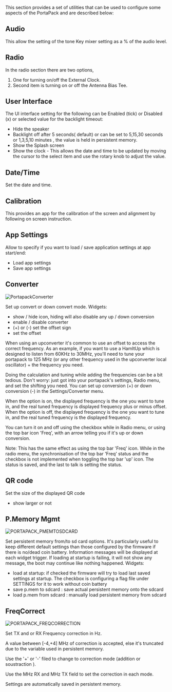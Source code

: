This section provides a set of utilities  that can be used to configure some aspects of the PortaPack and are described below:
## Audio
This allow the setting of the tone Key mixer setting as a % of the audio level.
## Radio
In the radio section  there  are two options, 
1. One for turning on/off the External Clock.
2. Second item is turning on or off the Antenna Bias Tee.
## User Interface
The UI interface  setting for the following can be Enabled (tick) or Disabled (x) or selected value for the backlight timeout:
* Hide the speaker
* Backlight off after 5 seconds( default) or can be set to 5,15,30 seconds or 1,3,5,10 minutes , the value is held in persistent memory.
* Show the Splash screen
* Show the clock - This allows the date and time to be updated by moving the cursor to the select item and use the rotary knob to adjust the value. 
## Date/Time
Set the date and time.
## Calibration
This provides an app for the calibration of the screen and alignment by following on screen instruction. 
## App Settings
Allow to specify if you want to load / save application settings at app start/end:
 * Load app settings 
 * Save app settings
## Converter
![PortapackConverter](https://www.nilorea.net/wp-content/uploads/2023/03/PORTAPACK_CONVERTER.png)

Set up convert or down convert mode. Widgets:
 * show / hide icon, hiding will also disable any up / down conversion
 * enable / disable converter
 * (+) or (-) set the offset sign
 * set the offset 

When using an upconverter it's common to use an offset to access the correct frequency. As an example, if you want to use a HamItUp which is designed to listen from 60KHz to 30MHz, you'll need to tune your portapack to 125 MHz (or any other frequency used in the upconverter local oscillator) + the frequency you need.

Doing the calculation and tuning while adding the frequencies can be a bit tedious. Don't worry: just got into your portapack's settings, Radio menu, and set the shifting you need. You can set up conversion (+) or down conversion (-) in the Settings/Converter menu.

When the option is on, the displayed frequency is the one you want to tune in, and the real tuned frequency is displayed frequency plus or minus offset.
When the option is off, the displayed frequency is the one you want to tune in, and the real tuned frequency is the displayed frequency.

You can turn it on and off using the checkbox while in Radio menu, or using the top bar icon 'Freq', with an arrow telling you if it's up or down conversion.

Note:  This has the same effect as using the top bar 'Freq' icon. While in the radio menu, the synchronisation of the top bar 'Freq' status and the checkbox is not implemented when toggling the top bar 'up' icon. The status is saved, and the last to talk is setting the status.

## QR code
Set the size of the displayed QR code
 * show larger or not

## P.Memory Mgmt
![PORTAPACK_PMEMTOSDCARD](https://www.nilorea.net/wp-content/uploads/2023/03/PORTAPACK_PMEMTOSD.png)

Set persistent memory from/to sd card options. It's particularly useful to keep different default settings than those configured by the firmware if there is no/dead coin battery. Information messages will be displayed at each widget trigger. If loading at startup is failing, it will not show any message, the boot may continue like nothing happened. Widgets:
 * load at startup: if checked the firmware will try to load last saved settings at startup. The checkbox is configuring a flag file under SETTINGS for it to work without coin battery
 * save p.mem to sdcard : save actual persistent memory onto the sdcard  
 * load p.mem from sdcard : manually load persistent memory from sdcard

## FreqCorrect
![PORTAPACK_FREQCORRECTION](https://github.com/eried/portapack-mayhem/assets/3157857/4c313bb6-1125-4b43-8b1b-c3721f3041b1)

Set TX and or RX Frequency correction in Hz. 

A value between [-4,+4] MHz of correction is accepted, else it's truncated due to the variable used in persistent memory.

Use the '+' or '-' filed to change to correction mode (addition or soustraction ).

Use the MHz RX and MHz TX field to set the correction in each mode.

Settings are automatically saved in persistent memory.